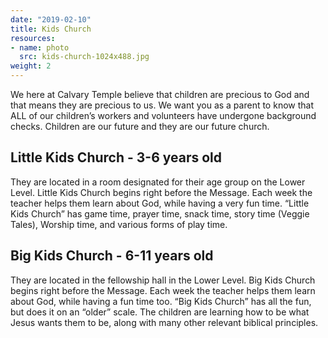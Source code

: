 ```yaml
---
date: "2019-02-10"
title: Kids Church
resources:
- name: photo
  src: kids-church-1024x488.jpg
weight: 2
---
```


We here at Calvary Temple believe that children are precious to God and that means they are precious to us. We want you as a parent to know that ALL of our children’s workers and volunteers have undergone background checks. Children are our future and they are our future church.

## Little Kids Church - 3-6 years old

They are located in a room designated for their age group on the Lower Level. Little Kids Church begins right before the Message. Each week the teacher helps them learn about God, while having a very fun time. “Little Kids Church” has game time, prayer time, snack time, story time (Veggie Tales), Worship time, and various forms of play time.

## Big Kids Church - 6-11 years old

They are located in the fellowship hall in the Lower Level. Big Kids Church begins right before the Message. Each week the teacher helps them learn about God, while having a fun time too. “Big Kids Church” has all the fun, but does it on an “older” scale. The children are learning how to be what Jesus wants them to be, along with many other relevant biblical principles.

